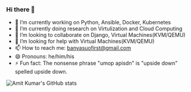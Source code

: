 ### Hi there 👋

- 🔭 I’m currently working on Python, Ansible, Docker, Kubernetes
- 🌱 I’m currently doing research on Virtulization and Cloud Computing 
- 👯 I’m looking to collaborate on Django, Virtual Machines(KVM/QEMU)
- 🤔 I’m looking for help with Virtual Machines(KVM/QEMU)
- 📫 How to reach me: banyasuofirst@gmail.com
- 😄 Pronouns: he/him/his
- ⚡ Fun fact: The nonsense phrase "umop apisdn" is "upside down" spelled upside down.


![Amit Kumar's GitHub stats](https://github-readme-stats.vercel.app/api?username=zed1025&count_private=true)







<!--
**zed1025/zed1025** is a ✨ _special_ ✨ repository because its `README.md` (this file) appears on your GitHub profile.

Here are some ideas to get you started:

- 🔭 I’m currently working on ...
- 🌱 I’m currently learning ...
- 👯 I’m looking to collaborate on ...
- 🤔 I’m looking for help with ...
- 💬 Ask me about ...
- 📫 How to reach me: ...
- 😄 Pronouns: ...
- ⚡ Fun fact: ...
-->
